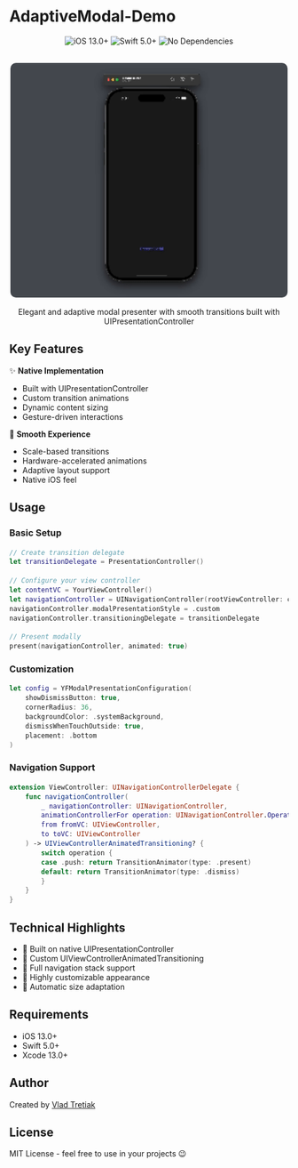 # AdaptiveModal-Demo

<div align="center">
  <img src="https://img.shields.io/badge/iOS-13.0%2B-blue" alt="iOS 13.0+"/>
  <img src="https://img.shields.io/badge/Swift-5.0%2B-orange" alt="Swift 5.0+"/>
  <img src="https://img.shields.io/badge/Dependencies-None-green" alt="No Dependencies"/>
  <br><br>
  
  <img src="AdaptiveModal-Demo/Assets/demo.gif" 
       width="500"
       style="border-radius: 10px"
       alt="Modal Demo Animation"/>
  
  <p>Elegant and adaptive modal presenter with smooth transitions built with UIPresentationController</p>
</div>

## Key Features
✨ **Native Implementation**
- Built with UIPresentationController
- Custom transition animations
- Dynamic content sizing
- Gesture-driven interactions

🚀 **Smooth Experience**
- Scale-based transitions
- Hardware-accelerated animations
- Adaptive layout support
- Native iOS feel

## Usage

### Basic Setup
```swift
// Create transition delegate
let transitionDelegate = PresentationController()

// Configure your view controller
let contentVC = YourViewController()
let navigationController = UINavigationController(rootViewController: contentVC)
navigationController.modalPresentationStyle = .custom
navigationController.transitioningDelegate = transitionDelegate

// Present modally
present(navigationController, animated: true)
```

### Customization
```swift
let config = YFModalPresentationConfiguration(
    showDismissButton: true,
    cornerRadius: 36,
    backgroundColor: .systemBackground,
    dismissWhenTouchOutside: true,
    placement: .bottom
)
```

### Navigation Support
```swift
extension ViewController: UINavigationControllerDelegate {
    func navigationController(
        _ navigationController: UINavigationController,
        animationControllerFor operation: UINavigationController.Operation,
        from fromVC: UIViewController,
        to toVC: UIViewController
    ) -> UIViewControllerAnimatedTransitioning? {
        switch operation {
        case .push: return TransitionAnimator(type: .present)
        default: return TransitionAnimator(type: .dismiss)
        }
    }
}
```

## Technical Highlights
- 🎯 Built on native UIPresentationController
- 🔄 Custom UIViewControllerAnimatedTransitioning
- 📱 Full navigation stack support
- 🎨 Highly customizable appearance
- 📐 Automatic size adaptation

## Requirements
- iOS 13.0+
- Swift 5.0+
- Xcode 13.0+

## Author
Created by [Vlad Tretiak](your_linkedin_url)

## License
MIT License - feel free to use in your projects 😉
